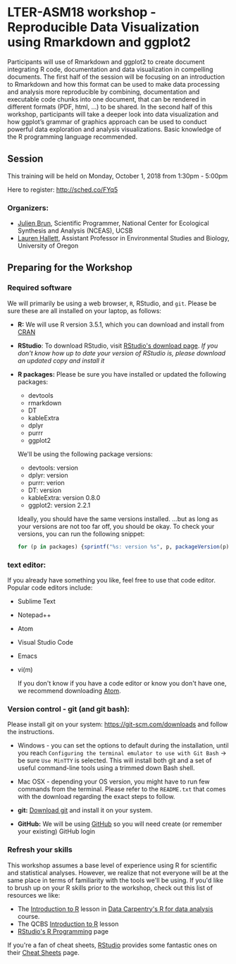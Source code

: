# LTER-ASM18 workshop -  Reproducible Data Visualization using Rmarkdown and ggplot2

Participants will use of Rmarkdown and ggplot2 to create document integrating R code, documentation and data visualization in compelling documents. The first half of the session will be focusing on an introduction to Rmarkdown and how this format can be used to make data processing and analysis more reproducible by combining, documentation and executable code chunks into one document, that can be rendered in different formats (PDF, html, …) to be shared. In the second half of this workshop, participants will take a deeper look into data visualization and how ggplot’s grammar of graphics approach can be used to conduct powerful data exploration and analysis visualizations. Basic knowledge of the R programming language recommended.

## Session

This training will be held on Monday, October 1, 2018 from 1:30pm - 5:00pm

Here to register: http://sched.co/FYq5

### Organizers:

- [Julien Brun](http://brunj7.github.io/about/), Scientific Programmer, National Center for Ecological Synthesis and Analysis (NCEAS), UCSB
- [Lauren Hallett](https://laurenmh.github.io/), Assistant Professor in Environmental Studies and Biology, University of Oregon


## Preparing for the Workshop

### Required software

We will primarily be using a web browser, `R`, RStudio, and `git`. Please be sure these are all installed on your laptop, as follows:

- **R:** We will use R version 3.5.1, which you can download and install from [CRAN](https://cran.rstudio.com)

- **RStudio**: To download RStudio, visit [RStudio's download page](https://www.rstudio.com/products/rstudio/download/).
  *If you don't know how up to date your version of RStudio is, please download an updated copy and install it*
    
- **R packages:** Please be sure you have installed or updated the following packages:

    - devtools
    - rmarkdown
    - DT
    - kableExtra
    - dplyr
    - purrr
    - ggplot2
    
    We'll be using the following package versions:
    
    - devtools: version 
    - dplyr: version 
    - purrr: verion
    - DT: version 
    - kableExtra: version 0.8.0
    - ggplot2: version 2.2.1
    
    Ideally, you should have the same versions installed. ...but as long as your versions are not too far off, you should be okay. To check your versions, you can run the following snippet:
    
    ```r
    for (p in packages) {sprintf("%s: version %s", p, packageVersion(p)) %>% print()}
    ```
### text editor:

If you already have something you like, feel free to use that code editor. Popular code editors include:
    
- Sublime Text
- Notepad++
- Atom
- Visual Studio Code
- Emacs
- vi(m)
        
    If you don't know if you have a code editor or know you don't have one, we recommend downloading [Atom](https://atom.io).

### Version control - git (and git bash): 

Please install git on your system: https://git-scm.com/downloads and follow the instructions. 

- Windows - you can set the options to default during the installation, until you reach `Configuring the terminal emulator to use with Git Bash` -> be sure `Use MinTTY` is selected.  This will install both git and a set of useful command-line tools using a trimmed down Bash shell.  
- Mac OSX - depending your OS version, you might have to run few commands from the terminal. Please refer to the `README.txt` that comes with the download regarding the exact steps to follow.

- **git:** [Download git](https://git-scm.com/downloads) and install it on your system.
- **GitHub:** We will be using [GitHub](https://github.com) so you will need create (or remember your existing) GitHub login

### Refresh your skills

This workshop assumes a base level of experience using R for scientific and statistical analyses.
However, we realize that not everyone will be at the same place in terms of familiarity with the tools we'll be using.
If you'd like to brush up on your R skills prior to the workshop, check out this list of resources we like:

- The [Introduction to R](http://www.datacarpentry.org/R-ecology-lesson/01-intro-to-r.html) lesson in [Data Carpentry's R for data analysis](http://www.datacarpentry.org/R-ecology-lesson/) course.
- The QCBS [Introduction to R](https://qcbs.ca/wiki/r) lesson
- [RStudio's R Programming](https://www.rstudio.com/online-learning/) page

If you're a fan of cheat sheets, [RStudio](https://www.rstudio.com) provides some fantastic ones on their [Cheat Sheets](https://www.rstudio.com/resources/cheatsheets/) page.
